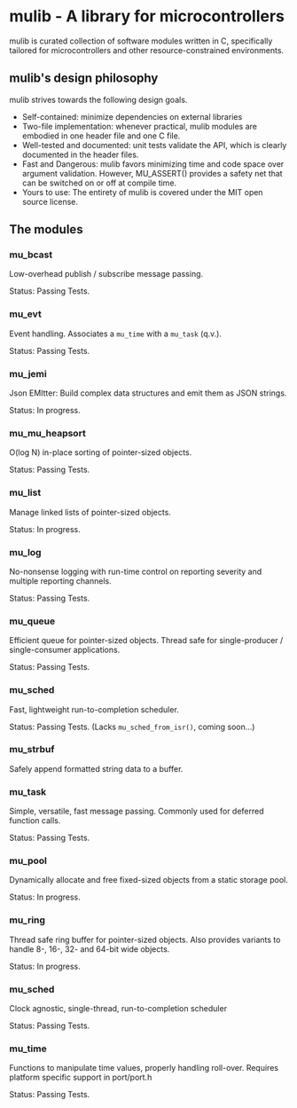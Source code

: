 # mulib - A library for microcontrollers

mulib is curated collection of software modules written in C, specifically
tailored for microcontrollers and other resource-constrained environments.

## mulib's design philosophy

mulib strives towards the following design goals.

* Self-contained: minimize dependencies on external libraries
* Two-file implementation: whenever practical, mulib modules are embodied in one
  header file and one C file.
* Well-tested and documented: unit tests validate the API, which is clearly
  documented in the header files.
* Fast and Dangerous: mulib favors minimizing time and code space over argument
  validation.  However, MU_ASSERT() provides a safety net that can be switched
  on or off at compile time.
* Yours to use: The entirety of mulib is covered under the MIT open source
  license.

## The modules

### mu_bcast

Low-overhead publish / subscribe message passing.

Status: Passing Tests.

### mu_evt

Event handling.  Associates a `mu_time` with a `mu_task` (q.v.).

Status: Passing Tests.

### mu_jemi

Json EMItter: Build complex data structures and emit them as JSON strings.

Status: In progress.

### mu_mu_heapsort

O(log N) in-place sorting of pointer-sized objects.

Status: Passing Tests.

### mu_list

Manage linked lists of pointer-sized objects.

Status: In progress.

### mu_log

No-nonsense logging with run-time control on reporting severity and multiple
reporting channels.

Status: Passing Tests.

### mu_queue

Efficient queue for pointer-sized objects.  Thread safe for single-producer /
single-consumer applications.

Status: Passing Tests.

### mu_sched

Fast, lightweight run-to-completion scheduler.  

Status: Passing Tests.  (Lacks `mu_sched_from_isr()`, coming soon...)

### mu_strbuf

Safely append formatted string data to a buffer.

### mu_task

Simple, versatile, fast message passing.  Commonly used for deferred function
calls.

Status: Passing Tests.

### mu_pool

Dynamically allocate and free fixed-sized objects from a static storage pool.

Status: In progress.

### mu_ring

Thread safe ring buffer for pointer-sized objects.  Also provides variants to
handle 8-, 16-, 32- and 64-bit wide objects.

Status: In progress.

### mu_sched

Clock agnostic, single-thread, run-to-completion scheduler

Status: Passing Tests.

### mu_time

Functions to manipulate time values, properly handling roll-over.  Requires
platform specific support in port/port.h

Status: Passing Tests.
